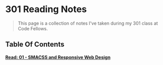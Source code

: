 # 301 Reading Notes

> This page is a collection of notes I've taken during my 301 class at Code Fellows.

## Table Of Contents

#### [Read: 01 - SMACSS and Responsive Web Design](class-01.md)
